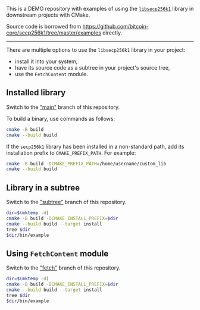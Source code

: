 This is a DEMO repository with examples of using the [`libsecp256k1`](https://github.com/bitcoin-core/secp256k1)
library in downstream projects with CMake.

Source code is borrowed from https://github.com/bitcoin-core/secp256k1/tree/master/examples directly.

---

There are multiple options to use the `libsecp256k1` library in your project:
- install it into your system,
- have its source code as a subtree in your project's source tree,
- use the `FetchContent` module.


## Installed library

Switch to the ["main"](https://github.com/hebasto/secp256k1-CMake-example/tree/main) branch of this repository.


To build a binary, use commands as follows:
```sh
cmake -B build
cmake --build build
```

If the `secp256k1` library has been installed in a non-standard path, add its installation prefix to `CMAKE_PREFIX_PATH`.
For example:
```sh
cmake -B build -DCMAKE_PREFIX_PATH=/home/username/custom_lib
cmake --build build
```

## Library in a subtree

Switch to the ["subtree"](https://github.com/hebasto/secp256k1-CMake-example/tree/subtree) branch of this repository.

```sh
dir=$(mktemp -d)
cmake -B build -DCMAKE_INSTALL_PREFIX=$dir
cmake --build build --target install
tree $dir
$dir/bin/example
```

## Using `FetchContent` module

Switch to the ["fetch"](https://github.com/hebasto/secp256k1-CMake-example/tree/fetch) branch of this repository.

```sh
dir=$(mktemp -d)
cmake -B build -DCMAKE_INSTALL_PREFIX=$dir
cmake --build build --target install
tree $dir
$dir/bin/example
```
